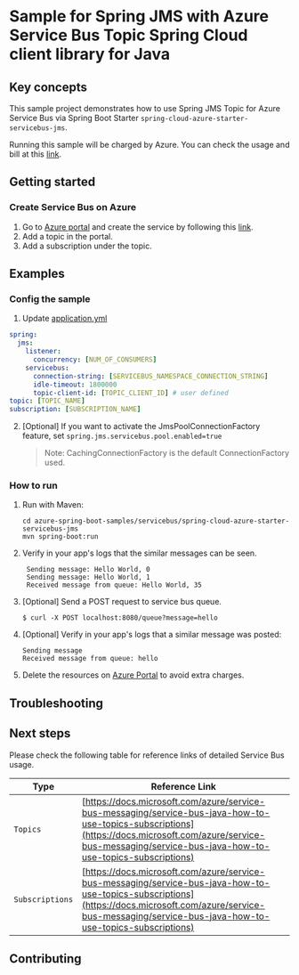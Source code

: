 # Sample for Spring JMS with Azure Service Bus Topic Spring Cloud client library for Java
## Key concepts

This sample project demonstrates how to use Spring JMS Topic for Azure Service Bus via Spring Boot Starter `spring-cloud-azure-starter-servicebus-jms`.

Running this sample will be charged by Azure. You can check the usage and bill at this [link](https://azure.microsoft.com/account/).

## Getting started

### Create Service Bus on Azure
1. Go to [Azure portal] and create the service by following this [link](https://docs.microsoft.com/azure/service-bus-messaging/service-bus-create-namespace-portal). 
2. Add a topic in the portal.
3. Add a subscription under the topic.

## Examples                                           
### Config the sample

1. Update [application.yml]
```yaml
spring:
  jms:
    listener:
      concurrency: [NUM_OF_CONSUMERS]
    servicebus:
      connection-string: [SERVICEBUS_NAMESPACE_CONNECTION_STRING]
      idle-timeout: 1800000
      topic-client-id: [TOPIC_CLIENT_ID] # user defined
topic: [TOPIC_NAME]
subscription: [SUBSCRIPTION_NAME]
```

2. [Optional] If you want to activate the JmsPoolConnectionFactory feature, set `spring.jms.servicebus.pool.enabled=true`

   > Note: CachingConnectionFactory is the default ConnectionFactory used.

### How to run
1. Run with Maven:
    ```
    cd azure-spring-boot-samples/servicebus/spring-cloud-azure-starter-servicebus-jms
    mvn spring-boot:run
    ```

2. Verify in your app's logs that the similar messages can be seen.
    ```
     Sending message: Hello World, 0
     Sending message: Hello World, 1
     Received message from queue: Hello World, 35
    ```
3. [Optional] Send a POST request to service bus queue.
    ```
    $ curl -X POST localhost:8080/queue?message=hello
    ```

4. [Optional] Verify in your app's logs that a similar message was posted:
    ```
    Sending message
    Received message from queue: hello
    ```
   
5. Delete the resources on [Azure Portal] to avoid extra charges.

## Troubleshooting
## Next steps

Please check the following table for reference links of detailed Service Bus usage. 

Type | Reference Link
--- | ---
`Topics` | [https://docs.microsoft.com/azure/service-bus-messaging/service-bus-java-how-to-use-topics-subscriptions](https://docs.microsoft.com/azure/service-bus-messaging/service-bus-java-how-to-use-topics-subscriptions)
`Subscriptions` | [https://docs.microsoft.com/azure/service-bus-messaging/service-bus-java-how-to-use-topics-subscriptions](https://docs.microsoft.com/azure/service-bus-messaging/service-bus-java-how-to-use-topics-subscriptions)

## Contributing

<!-- LINKS -->

[TopicSendController]: https://github.com/Azure-Samples/azure-spring-boot-samples/blob/spring-cloud-azure_4.0/servicebus/spring-cloud-azure-starter-servicebus-jms/servicebus-jms-topic/src/main/java/com/azure/spring/sample/jms/topic/TopicSendController.java

[TopicReceiveController]: https://github.com/Azure-Samples/azure-spring-boot-samples/blob/spring-cloud-azure_4.0/servicebus/spring-cloud-azure-starter-servicebus-jms/servicebus-jms-topic/src/main/java/com/azure/spring/sample/jms/topic/TopicReceiveController.java

[application.yml]: https://github.com/Azure-Samples/azure-spring-boot-samples/blob/spring-cloud-azure_4.0/servicebus/spring-cloud-azure-starter-servicebus-jms/servicebus-jms-topic/src/main/resources/application.yml

[Azure portal]: https://portal.azure.com/
